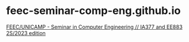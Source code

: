 # feec-seminar-comp-eng.github.io

[FEEC/UNICAMP - Seminar in Computer Engineering // IA377 and EE883 2S/2023 edition](https://feec-seminar-comp-eng.github.io/)
